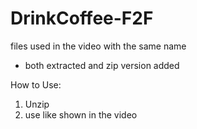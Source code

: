 # DrinkCoffee-F2F
files used in the video with the same name

* both extracted and zip version added

How to Use:
1) Unzip
2) use like shown in the video
